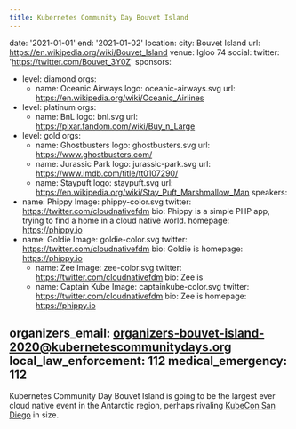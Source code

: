 ```yaml
---
title: Kubernetes Community Day Bouvet Island
---
```

date: '2021-01-01'
end: '2021-01-02'
location:
  city: Bouvet Island
  url: https://en.wikipedia.org/wiki/Bouvet_Island
  venue: Igloo 74
social:
  twitter: 'https://twitter.com/Bouvet_3Y0Z'
sponsors:
- level: diamond
  orgs:
  - name: Oceanic Airways
    logo: oceanic-airways.svg
    url: https://en.wikipedia.org/wiki/Oceanic_Airlines
- level: platinum
  orgs:
  - name: BnL
    logo: bnl.svg
    url: https://pixar.fandom.com/wiki/Buy_n_Large
- level: gold
  orgs:
  - name: Ghostbusters
    logo: ghostbusters.svg
    url: https://www.ghostbusters.com/
  - name: Jurassic Park
    logo: jurassic-park.svg
    url: https://www.imdb.com/title/tt0107290/
  - name: Staypuft
    logo: staypuft.svg
    url: https://en.wikipedia.org/wiki/Stay_Puft_Marshmallow_Man
speakers:
- name: Phippy
  Image: phippy-color.svg
  twitter: https://twitter.com/cloudnativefdm
  bio: Phippy is a simple PHP app, trying to find a home in a cloud native world.
  homepage: https://phippy.io
- name: Goldie
  Image: goldie-color.svg
  twitter: https://twitter.com/cloudnativefdm
  bio: Goldie is 
  homepage: https://phippy.io
  - name: Zee
    Image: zee-color.svg
    twitter: https://twitter.com/cloudnativefdm
    bio: Zee is 
  - name: Captain Kube
    Image: captainkube-color.svg
    twitter: https://twitter.com/cloudnativefdm
    bio: Zee is 
    homepage: https://phippy.io

organizers_email: organizers-bouvet-island-2020@kubernetescommunitydays.org
local_law_enforcement: 112
medical_emergency: 112
---

Kubernetes Community Day Bouvet Island is going to be the largest ever cloud native event in the Antarctic region, perhaps rivaling [KubeCon San Diego](https://events.linuxfoundation.org/events/kubecon-cloudnativecon-north-america-2019/) in size.
